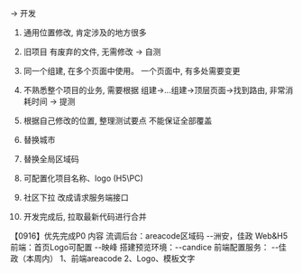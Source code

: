 -> 开发 
1. 通用位置修改, 肯定涉及的地方很多
2. 旧项目 有废弃的文件, 无需修改
-> 自测
1. 同一个组建, 在多个页面中使用。 一个页面中, 有多处需要变更
2. 不熟悉整个项目的业务, 需要根据 组建->...组建->顶层页面->找到路由, 非常消耗时间
-> 提测
1. 根据自己修改的位置, 整理测试要点  不能保证全部覆盖


1. 替换城市 
2. 替换全局区域码
3. 可配置化项目名称、logo (H5\PC)
4. 社区下拉 改成请求服务端接口

5. 开发完成后, 拉取最新代码进行合并

【0916】优先完成P0 内容 
流调后台：areacode区域码 --洲安，佳政
Web&H5前端：首页Logo可配置 --映峰
搭建预览环境：--candice
前端配置服务：  --佳政（本周内）
   1、前端areacode
   2、Logo、模板文字



